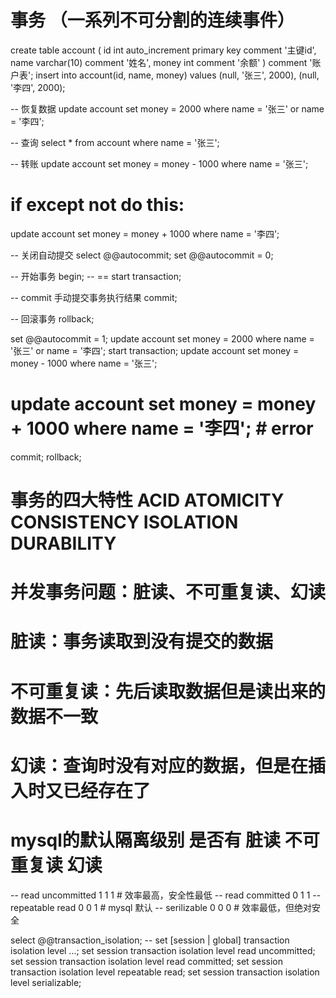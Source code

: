 # 事务 （一系列不可分割的连续事件）
create table account (
    id int auto_increment primary key comment '主键id',
    name varchar(10) comment '姓名',
    money int comment '余额'
) comment '账户表';
insert into account(id, name, money) values (null, '张三', 2000), (null, '李四', 2000);

-- 恢复数据
update account set money = 2000 where name = '张三' or name = '李四';

-- 查询
select * from account where name = '张三';

-- 转账
update account set money = money - 1000 where name = '张三';

# if except not do this:
update account set money = money + 1000 where name = '李四';


-- 关闭自动提交
select @@autocommit;
set @@autocommit = 0;

-- 开始事务
begin;
-- ==
start transaction;

-- commit 手动提交事务执行结果
commit;

-- 回滚事务
rollback;


set @@autocommit = 1;
update account set money = 2000 where name = '张三' or name = '李四';
start transaction;
update account set money = money - 1000 where name = '张三';
# update account set money = money + 1000 where name = '李四';  # error
commit;
rollback;

# 事务的四大特性 ACID  ATOMICITY CONSISTENCY ISOLATION DURABILITY

# 并发事务问题：脏读、不可重复读、幻读
# 脏读：事务读取到没有提交的数据
# 不可重复读：先后读取数据但是读出来的数据不一致
# 幻读：查询时没有对应的数据，但是在插入时又已经存在了

# mysql的默认隔离级别   是否有    脏读   不可重复读    幻读
-- read uncommitted           1         1        1     # 效率最高，安全性最低
-- read committed             0         1        1
-- repeatable read            0         0        1     # mysql 默认
-- serilizable                0         0        0     # 效率最低，但绝对安全

select @@transaction_isolation;
-- set [session | global] transaction isolation level ...;
set session transaction isolation level read uncommitted;
set session transaction isolation level read committed;
set session transaction isolation level repeatable read;
set session transaction isolation level serializable;


